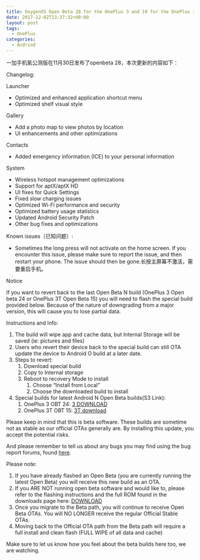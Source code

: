 ```yaml
---
title: OxygenOS Open Beta 28 for the OnePlus 3 and 19 for the OnePlus 3T
date: 2017-12-02T13:37:32+00:00
layout: post
tags:
  - OnePlus
categories:
  - Andriod
---
```

一加手机氧公测版在11月30日发布了openbeta 28，本次更新的内容如下：

Changelog:

Launcher

* Optimized and enhanced application shortcut menu
* Optimized shelf visual style

Gallery

* Add a photo map to view photos by location
* UI enhancements and other optimizations

Contacts

* Added emergency information (ICE) to your personal information

System

* Wireless hotspot management optimizations
* Support for aptX/aptX HD
* UI fixes for Quick Settings
* Fixed slow charging issues
* Optimized Wi-Fi performance and security
* Optimized battery usage statistics
* Updated Android Security Patch
* Other bug fixes and optimizations

<!--more-->

Known issues（已知问题）:

* Sometimes the long press will not activate on the home screen. If you encounter this issue, please make sure to report the issue, and then restart your phone. The issue should then be gone.长按主屏幕不激活，需要重启手机。

Notice

If you want to revert back to the last Open Beta N build (OnePlus 3 Open beta 24 or OnePlus 3T Open Beta 15) you will need to flash the special build provided below. Because of the nature of downgrading from a major version, this will cause you to lose partial data.

Instructions and Info:

1. The build will wipe app and cache data, but Internal Storage will be saved (ie: pictures and files)
1. Users who revert their device back to the special build can still OTA update the device to Android O build at a later date.
1. Steps to revert:
   1. Download special build
   1. Copy to Internal storage
   1. Reboot to recovery Mode to install
      1. Choose “Install from Local”
      1. Choose the downloaded build to install
1. Special builds for latest Android N Open Beta builds(S3 Link):
   1. OnePlus 3 OBT 24: [3 DOWNLOAD](http://oneplusroms.s3.amazonaws.com/O2N_OBT_15801_OXYGEN_SIGN_wipe.zip?AWSAccessKeyId=AKIAJ2SIWE7D3VMMGOEQ&Expires=1539331527&Signature=To19RC9ggWaciPH4zT5CUyapN68=)
   1. OnePlus 3T OBT 15: [3T download](http://oneplusroms.s3.amazonaws.com/O2N_OBT_15811_OXYGEN_SIGN_wipe.zip?AWSAccessKeyId=AKIAJ2SIWE7D3VMMGOEQ&Expires=1539337224&Signature=BEA4IHd/rVFqoPd2gh7EvwaoSeg=)

Please keep in mind that this is beta software. These builds are sometime not as stable as our official OTAs generally are. By installing this update, you accept the potential risks.

And please remember to tell us about any bugs you may find using the bug report forums, found [here](https://forums.oneplus.net/feedback/).

Please note:

1. If you have already flashed an Open Beta (you are currently running the latest Open Beta) you will receive this new build as an OTA.
1. If you ARE NOT running open beta software and would like to, please refer to the flashing instructions and the full ROM found in the downloads page here: [DOWNLOAD](http://downloads.oneplus.net/)
1. Once you migrate to the Beta path, you will continue to receive Open Beta OTAs. You will NO LONGER receive the regular Official Stable OTAs.
1. Moving back to the Official OTA path from the Beta path will require a full install and clean flash (FULL WIPE of all data and cache)

Make sure to let us know how you feel about the beta builds here too, we are watching.
